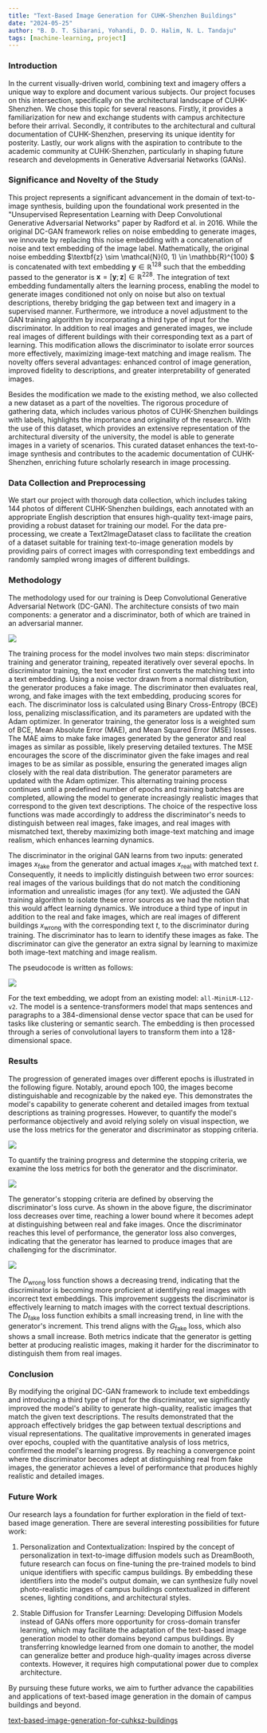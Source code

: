 ```yaml
---
title: "Text-Based Image Generation for CUHK-Shenzhen Buildings"
date: "2024-05-25"
author: "B. D. T. Sibarani, Yohandi, D. D. Halim, N. L. Tandaju"
tags: [machine-learning, project]
---
```


### Introduction

In the current visually-driven world, combining text and imagery offers a unique way to explore and document various subjects. Our project focuses on this intersection, specifically on the architectural landscape of CUHK-Shenzhen. We chose this topic for several reasons. Firstly, it provides a familiarization for new and exchange students with campus architecture before their arrival. Secondly, it contributes to the architectural and cultural documentation of CUHK-Shenzhen, preserving its unique identity for posterity. Lastly, our work aligns with the aspiration to contribute to the academic community at CUHK-Shenzhen, particularly in shaping future research and developments in Generative Adversarial Networks (GANs).

### Significance and Novelty of the Study

This project represents a significant advancement in the domain of text-to-image synthesis, building upon the foundational work presented in the "Unsupervised Representation Learning with Deep Convolutional Generative Adversarial Networks" paper by Radford et al. in 2016. While the original DC-GAN framework relies on noise embedding to generate images, we innovate by replacing this noise embedding with a concatenation of noise and text embedding of the image label. Mathematically, the original noise embedding $\textbf{z} \sim \mathcal{N}(0, 1) \in \mathbb{R}^{100} $ is concatenated with text embedding $\textbf{y} \in \mathbb{R}^{128}$ such that the embedding passed to the generator is $\textbf{x} = [\textbf{y} ; \textbf{z}] \in \mathbb{R}^{228}$.  The integration of text embedding fundamentally alters the learning process, enabling the model to generate images conditioned not only on noise but also on textual descriptions, thereby bridging the gap between text and imagery in a supervised manner. Furthermore, we introduce a novel adjustment to the GAN training algorithm by incorporating a third type of input for the discriminator. In addition to real images and generated images, we include real images of different buildings with their corresponding text as a part of learning. This modification allows the discriminator to isolate error sources more effectively, maximizing image-text matching and image realism. The novelty offers several advantages: enhanced control of image generation, improved fidelity to descriptions, and greater interpretability of generated images.

Besides the modification we made to the existing method, we also collected a new dataset as a part of the novelties. The rigorous procedure of gathering data, which includes various photos of CUHK-Shenzhen buildings with labels, highlights the importance and originality of the research. With the use of this dataset, which provides an extensive representation of the architectural diversity of the university, the model is able to generate images in a variety of scenarios. This curated dataset enhances the text-to-image synthesis and contributes to the academic documentation of CUHK-Shenzhen, enriching future scholarly research in image processing.

### Data Collection and Preprocessing

We start our project with thorough data collection, which includes taking 144 photos of different CUHK-Shenzhen buildings, each annotated with an appropriate English description that ensures high-quality text-image pairs, providing a robust dataset for training our model. For the data pre-processing, we create a Text2ImageDataset class to facilitate the creation of a dataset suitable for training text-to-image generation models by providing pairs of correct images with corresponding text embeddings and randomly sampled wrong images of different buildings.

### Methodology

The methodology used for our training is Deep Convolutional Generative Adversarial Network (DC-GAN). The architecture consists of two main components: a generator and a discriminator, both of which are trained in an adversarial manner.

![](/posts/figures/text-based-image-generation-for-cuhksz-buildings/generator-discriminator.png)

The training process for the model involves two main steps: discriminator training and generator training, repeated iteratively over several epochs. In discriminator training, the text encoder first converts the matching text into a text embedding. Using a noise vector drawn from a normal distribution, the generator produces a fake image. The discriminator then evaluates real, wrong, and fake images with the text embedding, producing scores for each. The discriminator loss is calculated using Binary Cross-Entropy (BCE) loss, penalizing misclassification, and its parameters are updated with the Adam optimizer. In generator training, the generator loss is a weighted sum of BCE, Mean Absolute Error (MAE), and Mean Squared Error (MSE) losses. The MAE aims to make fake images generated by the generator and real images as similar as possible, likely preserving detailed textures. The MSE encourages the score of the discriminator given the fake images and real images to be as similar as possible, ensuring the generated images align closely with the real data distribution. The generator parameters are updated with the Adam optimizer. This alternating training process continues until a predefined number of epochs and training batches are completed, allowing the model to generate increasingly realistic images that correspond to the given text descriptions. The choice of the respective loss functions was made accordingly to address the discriminator's needs to distinguish between real images, fake images, and real images with mismatched text, thereby maximizing both image-text matching and image realism, which enhances learning dynamics.

The discriminator in the original GAN learns from two inputs: generated images $x_{\text{fake}}$ from the generator and actual images $x_{\text{real}}$ with matched text $t$. Consequently, it needs to implicitly distinguish between two error sources: real images of the various buildings that do not match the conditioning information and unrealistic images (for any text). We adjusted the GAN training algorithm to isolate these error sources as we had the notion that this would affect learning dynamics. We introduce a third type of input in addition to the real and fake images, which are real images of different buildings $x_{\text{wrong}}$ with the corresponding text $t$, to the discriminator during training. The discriminator has to learn to identify these images as fake. The discriminator can give the generator an extra signal by learning to maximize both image-text matching and image realism.

The pseudocode is written as follows:

![](/posts/figures/text-based-image-generation-for-cuhksz-buildings/pseudocode.png)

For the text embedding, we adopt from an existing model: $\texttt{all-MiniLM-L12-v2}$. The model is a sentence-transformers model that maps sentences and paragraphs to a 384-dimensional dense vector space that can be used for tasks like clustering or semantic search. The embedding is then processed through a series of convolutional layers to transform them into a 128-dimensional space.

### Results

The progression of generated images over different epochs is illustrated in the following figure. Notably, around epoch 100, the images become distinguishable and recognizable by the naked eye. This demonstrates the model's capability to generate coherent and detailed images from textual descriptions as training progresses. However, to quantify the model's performance objectively and avoid relying solely on visual inspection, we use the loss metrics for the generator and discriminator as stopping criteria.

![](/posts/figures/text-based-image-generation-for-cuhksz-buildings/training-data-epochs.png)

To quantify the training progress and determine the stopping criteria, we examine the loss metrics for both the generator and the discriminator.

![](/posts/figures/text-based-image-generation-for-cuhksz-buildings/training-loss.png)

The generator's stopping criteria are defined by observing the discriminator's loss curve. As shown in the above figure, the discriminator loss decreases over time, reaching a lower bound where it becomes adept at distinguishing between real and fake images. Once the discriminator reaches this level of performance, the generator loss also converges, indicating that the generator has learned to produce images that are challenging for the discriminator.

![](/posts/figures/text-based-image-generation-for-cuhksz-buildings/functions-loss.png)

The $D_{\text{wrong}}$ loss function shows a decreasing trend, indicating that the discriminator is becoming more proficient at identifying real images with incorrect text embeddings. This improvement suggests the discriminator is effectively learning to match images with the correct textual descriptions. The $D_{\text{fake}}$ loss function exhibits a small increasing trend, in line with the generator's increment. This trend aligns with the $G_{\text{fake}}$ loss, which also shows a small increase. Both metrics indicate that the generator is getting better at producing realistic images, making it harder for the discriminator to distinguish them from real images.

### Conclusion

By modifying the original DC-GAN framework to include text embeddings and introducing a third type of input for the discriminator, we significantly improved the model's ability to generate high-quality, realistic images that match the given text descriptions. The results demonstrated that the approach effectively bridges the gap between textual descriptions and visual representations. The qualitative improvements in generated images over epochs, coupled with the quantitative analysis of loss metrics, confirmed the model's learning progress. By reaching a convergence point where the discriminator becomes adept at distinguishing real from fake images, the generator achieves a level of performance that produces highly realistic and detailed images.

### Future Work

Our research lays a foundation for further exploration in the field of text-based image generation. There are several interesting possibilities for future work:

1. Personalization and Contextualization: Inspired by the concept of personalization in text-to-image diffusion models such as DreamBooth, future research can focus on fine-tuning the pre-trained models to bind unique identifiers with specific campus buildings. By embedding these identifiers into the model's output domain, we can synthesize fully novel photo-realistic images of campus buildings contextualized in different scenes, lighting conditions, and architectural styles.

2. Stable Diffusion for Transfer Learning: Developing Diffusion Models instead of GANs offers more opportunity for cross-domain transfer learning, which may facilitate the adaptation of the text-based image generation model to other domains beyond campus buildings. By transferring knowledge learned from one domain to another, the model can generalize better and produce high-quality images across diverse contexts. However, it requires high computational power due to complex architecture.

By pursuing these future works, we aim to further advance the capabilities and applications of text-based image generation in the domain of campus buildings and beyond.

[text-based-image-generation-for-cuhksz-buildings](/posts/resources/text-based-image-generation-for-cuhksz-buildings/text-based-image-generation-for-cuhksz-buildings.pdf)
